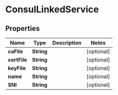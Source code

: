 

# ConsulLinkedService


## Properties

| Name | Type | Description | Notes |
|------------ | ------------- | ------------- | -------------|
|**caFile** | **String** |  |  [optional] |
|**certFile** | **String** |  |  [optional] |
|**keyFile** | **String** |  |  [optional] |
|**name** | **String** |  |  [optional] |
|**SNI** | **String** |  |  [optional] |



